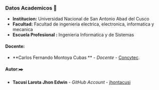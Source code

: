 ### Datos Academicos 📖

- **Institucion:** Universidad Nacional de San Antonio Abad del Cusco
- **Facultad:** Facultad de ingenieria electrica, electronica, informatica y mecanica
- **Escuela Profesional :** Ingenieria Informatica y de Sistemas

#### Docente:

- **Carlos Fernando Montoya Cubas ** - _Docente_ - [Concytec](http://dina.concytec.gob.pe/appDirectorioCTI/VerDatosInvestigador.do;jsessionid=0a57f731d8f19e91a96dd3446392?id_investigador=19358).

#### Autor:✒️

- **Tacusi Larota Jhon Edwin** - _GitHub Account_ - [jhontacusi](https://github.com/jhontacusi)
